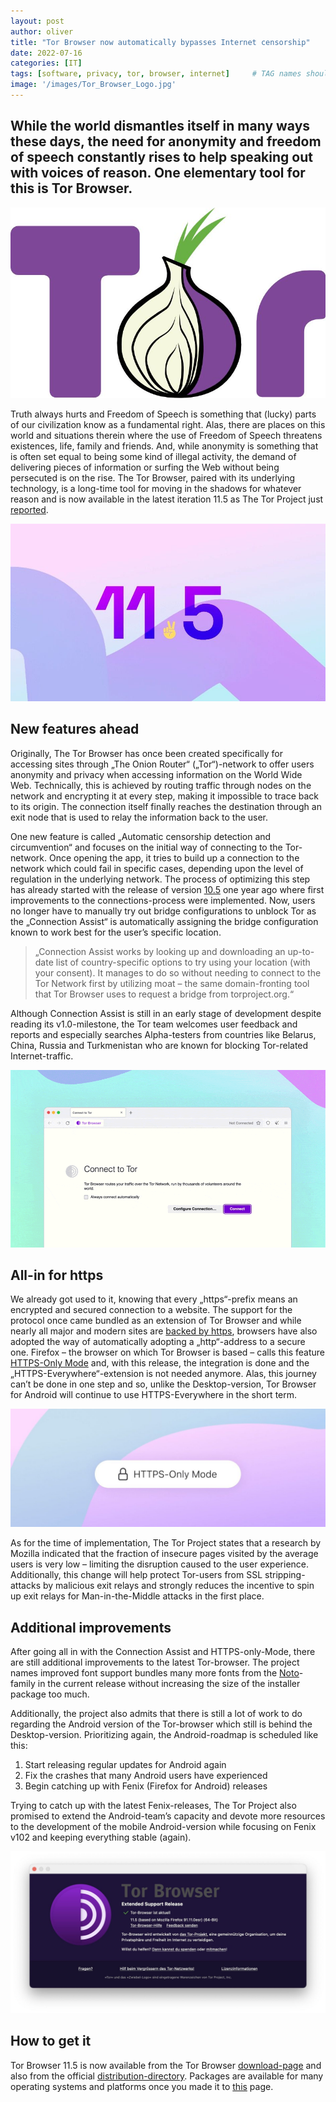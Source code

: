 ```yaml
---
layout: post
author: oliver
title: "Tor Browser now automatically bypasses Internet censorship"
date: 2022-07-16
categories: [IT]
tags: [software, privacy, tor, browser, internet]     # TAG names should always be lowercase
image: '/images/Tor_Browser_Logo.jpg'
---
```


## While the world dismantles itself in many ways these days, the need for anonymity and freedom of speech constantly rises to help speaking out with voices of reason. One elementary tool for this is Tor Browser.

![Tor Browser now automatically bypasses Internet censorship](../images/Tor_Browser_Logo.jpg)

Truth always hurts and Freedom of Speech is something that (lucky) parts of our civilization know as a fundamental right. Alas, there are places on this world and situations therein where the use of Freedom of Speech threatens existences, life, family and friends. And, while anonymity is something that is often set equal to being some kind of illegal activity, the demand of delivering pieces of information or surfing the Web without being persecuted is on the rise. The Tor Browser, paired with its underlying technology, is a long-time tool for moving in the shadows for whatever reason and is now available in the latest iteration 11.5 as The Tor Project just [reported](https://blog.torproject.org/new-release-tor-browser-115/).

![](../images/Tor_Browser115.jpg)

New features ahead
------------------

Originally, The Tor Browser has once been created specifically for accessing sites through „The Onion Router“ („Tor“)-network to offer users anonymity and privacy when accessing information on the World Wide Web. Technically, this is achieved by routing traffic through nodes on the network and encrypting it at every step, making it impossible to trace back to its origin. The connection itself finally reaches the destination through an exit node that is used to relay the information back to the user.

One new feature is called „Automatic censorship detection and circumvention“ and focuses on the initial way of connecting to the Tor-network. Once opening the app, it tries to build up a connection to the network which could fail in specific cases, depending upon the level of regulation in the underlying network. The process of optimizing this step has already started with the release of version [10.5](https://www.bleepingcomputer.com/news/security/tor-browser-adds-new-anti-censorship-feature-v2-onion-warnings/) one year ago where first improvements to the connections-process were implemented. Now, users no longer have to manually try out bridge configurations to unblock Tor as the „Connection Assist“ is automatically assigning the bridge configuration known to work best for the user’s specific location.

> „Connection Assist works by looking up and downloading an up-to-date list of country-specific options to try using your location (with your consent). It manages to do so without needing to connect to the Tor Network first by utilizing moat – the same domain-fronting tool that Tor Browser uses to request a bridge from torproject.org.“

Although Connection Assist is still in an early stage of development despite reading its v1.0-milestone, the Tor team welcomes user feedback and reports and especially searches Alpha-testers from countries like Belarus, China, Russia and Turkmenistan who are known for blocking Tor-related Internet-traffic.

![](../images/connection-assist.gif)

All-in for https
----------------

We already got used to it, knowing that every „https“-prefix means an encrypted and secured connection to a website. The support for the protocol once came bundled as an extension of Tor Browser and while nearly all major and modern sites are [backed by https](https://www.eff.org/deeplinks/2021/09/https-actually-everywhere), browsers have also adopted the way of automatically adopting a „http“-address to a secure one. Firefox – the browser on which Tor Browser is based – calls this feature [HTTPS-Only Mode](https://blog.mozilla.org/security/2020/11/17/firefox-83-introduces-https-only-mode/) and, with this release, the integration is done and the „HTTPS-Everywhere“-extension is not needed anymore. Alas, this journey can’t be done in one step and so, unlike the Desktop-version, Tor Browser for Android will continue to use HTTPS-Everywhere in the short term.

![](../images/Tor_Browser_https_only.jpg)

As for the time of implementation, The Tor Project states that a research by Mozilla indicated that the fraction of insecure pages visited by the average users is very low – limiting the disruption caused to the user experience. Additionally, this change will help protect Tor-users from SSL stripping-attacks by malicious exit relays and strongly reduces the incentive to spin up exit relays for Man-in-the-Middle attacks in the first place.

Additional improvements
-----------------------

After going all in with the Connection Assist and HTTPS-only-Mode, there are still additional improvements to the latest Tor-browser. The project names improved font support bundles many more fonts from the [Noto](https://fonts.google.com/noto)\-family in the current release without increasing the size of the installer package too much.

Additionally, the project also admits that there is still a lot of work to do regarding the Android version of the Tor-browser which still is behind the Desktop-version. Prioritizing again, the Android-roadmap is scheduled like this:

1.  Start releasing regular updates for Android again
2.  Fix the crashes that many Android users have experienced
3.  Begin catching up with Fenix (Firefox for Android) releases

Trying to catch up with the latest Fenix-releases, The Tor Project also promised to extend the Android-team’s capacity and devote more resources to the development of the mobile Android-version while focusing on Fenix v102 and keeping everything stable (again).

![](../images/Tor_Browser.jpg)

How to get it
-------------

Tor Browser 11.5 is now available from the Tor Browser [download-page](https://www.torproject.org/download/) and also from the official [distribution-directory](https://dist.torproject.org/torbrowser/11.5/). Packages are available for many operating systems and platforms once you made it to [this](https://www.torproject.org/download/languages/) page.